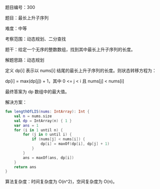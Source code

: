 题目编号：300

题目：最长上升子序列

难度：中等

考察范围：动态规划、二分查找

题干：给定一个无序的整数数组，找到其中最长上升子序列的长度。

解题思路：动态规划

定义 dp[i] 表示以 nums[i] 结尾的最长上升子序列的长度。则状态转移方程为：

dp[i] = max(dp[j]) + 1，其中 0 <= j < i 且 nums[j] < nums[i]

最终答案为 dp 数组中的最大值。

解决方案：

```kotlin
fun lengthOfLIS(nums: IntArray): Int {
    val n = nums.size
    val dp = IntArray(n) { 1 }
    var ans = 1
    for (i in 1 until n) {
        for (j in 0 until i) {
            if (nums[j] < nums[i]) {
                dp[i] = maxOf(dp[i], dp[j] + 1)
            }
        }
        ans = maxOf(ans, dp[i])
    }
    return ans
}
```

算法复杂度：时间复杂度为 O(n^2)，空间复杂度为 O(n)。